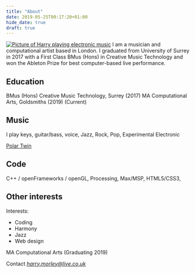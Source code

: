 ```yaml
---
title: "About"
date: 2019-05-25T00:17:20+01:00
hide_date: true
draft: true
---
```


[![Picture of Harry playing electronic music](/img/about-small.jpg#right)](/img/about.jpg)
I am a musician and computational artist based in London. I graduated from University of Surrey in 2017 with a First Class BMus (Hons) in Creative Music Technology and won the Ableton Prize for best computer-based live performance.

## Education
BMus (Hons) Creative Music Technology, Surrey (2017)
MA Computational Arts, Goldsmiths (2019) (Current)

## Music
I play keys, guitar/bass, voice, 
Jazz, Rock, Pop, Experimental Electronic

[Polar Twin](https://polartwin.bandcamp.com)

## Code
C++ / openFrameworks / openGL, Processing, Max/MSP, HTML5/CSS3, 
## Other interests

Interests:

  * Coding
  * Harmony
  * Jazz
  * Web design

MA Computational Arts (Graduating 2019)

Contact *harry.morley@live.co.uk*
